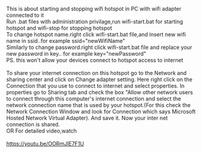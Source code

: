 This is about starting and stopping wifi hotspot in PC with wifi adapter connected to it <br>
Run .bat files with administration privilage,run wifi-start.bat for starting hotspot and wifi-stop for stopping hotspot<br>
To change hotspot name.right click wifi-start.bat file,and insert new wifi name in ssid..for example  ssid="newWifiName" <br>
Similarly to change password.right click wifi-start.bat file and replace your new password in key.. for example key="newPassword"<br>
PS. this won't allow your devices connect to hotspot  access to internet<br>
<br>
To share your internet connection on this hotspot go to the Network and sharing center and click on Change adapter setting. Here right click on the Connection that you use to connect to internet and select properties. In properties go to Sharing tab and check the box "Allow other network users to connect through this computer's internet connection and select the network connection name that is used by your hotspot.(For this check the Network Connection Window and look for Connection which says Microsoft Hosted Network Virtual Adapter). And save it. Now your inter net connection is shared.
<br>
OR For detailed video,watch<br>
<br>
https://youtu.be/OORmJlE7F1U
